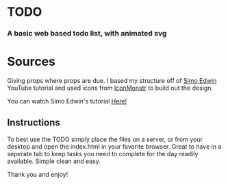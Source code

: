 # TODO
### A basic web based todo list, with animated svg

# Sources
Giving props where props are due. I based my structure off of [Simo Edwin](https://github.com/developedbyed) YouTube tutorial and used icons from [IconMonstr](https://iconmonstr.com) to build out the design. 

You can watch Simo Edwin's tutorial [Here!](https://youtu.be/Ttf3CEsEwMQ)

## Instructions

To best use the TODO simply place the files on a server, or from your desktop and open the index.html in your favorite browser. Great to have in a seperate tab to keep tasks you need to complete for the day readily available. Simple clean and easy. 

Thank you and enjoy! 
